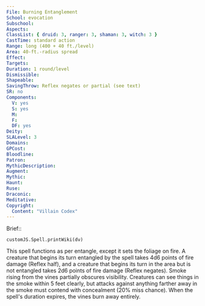 ```yaml
---
File: Burning Entanglement
School: evocation
Subschool: 
Aspects: 
ClassList: { druid: 3, ranger: 3, shaman: 3, witch: 3 }
CastTime: standard action
Range: long (400 + 40 ft./level)
Area: 40-ft.-radius spread
Effect: 
Targets: 
Duration: 1 round/level
Dismissible: 
Shapeable: 
SavingThrow: Reflex negates or partial (see text)
SR: no
Components:
  V: yes
  S: yes
  M: 
  F: 
  DF: yes
Deity: 
SLALevel: 3
Domains: 
GPCost: 
Bloodline: 
Patron: 
MythicDescription: 
Augment: 
Mythic: 
Haunt: 
Ruse: 
Draconic: 
Meditative: 
Copyright:
  Content: "Villain Codex"
---
```

Brief:: 

```dataviewjs
customJS.Spell.printWiki(dv)
```

This spell functions as per entangle, except it sets the foliage on fire. A creature that begins its turn entangled by the spell takes 4d6 points of fire damage (Reflex half), and a creature that begins its turn in the area but is not entangled takes 2d6 points of fire damage (Reflex negates). Smoke rising from the vines partially obscures visibility. Creatures can see things in the smoke within 5 feet clearly, but attacks against anything farther away in the smoke must contend with concealment (20% miss chance). When the spell's duration expires, the vines burn away entirely.
